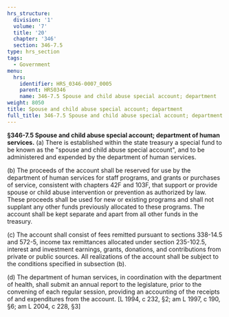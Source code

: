 ```yaml
---
hrs_structure:
  division: '1'
  volume: '7'
  title: '20'
  chapter: '346'
  section: 346-7.5
type: hrs_section
tags:
  - Government
menu:
  hrs:
    identifier: HRS_0346-0007_0005
    parent: HRS0346
    name: 346-7.5 Spouse and child abuse special account; department
weight: 8050
title: Spouse and child abuse special account; department
full_title: 346-7.5 Spouse and child abuse special account; department
---
```

**§346-7.5 Spouse and child abuse special account; department of human services.** (a) There is established within the state treasury a special fund to be known as the "spouse and child abuse special account", and to be administered and expended by the department of human services.

(b) The proceeds of the account shall be reserved for use by the department of human services for staff programs, and grants or purchases of service, consistent with chapters 42F and 103F, that support or provide spouse or child abuse intervention or prevention as authorized by law. These proceeds shall be used for new or existing programs and shall not supplant any other funds previously allocated to these programs. The account shall be kept separate and apart from all other funds in the treasury.

(c) The account shall consist of fees remitted pursuant to sections 338-14.5 and 572-5, income tax remittances allocated under section 235-102.5, interest and investment earnings, grants, donations, and contributions from private or public sources. All realizations of the account shall be subject to the conditions specified in subsection (b).

(d) The department of human services, in coordination with the department of health, shall submit an annual report to the legislature, prior to the convening of each regular session, providing an accounting of the receipts of and expenditures from the account. [L 1994, c 232, §2; am L 1997, c 190, §6; am L 2004, c 228, §3]